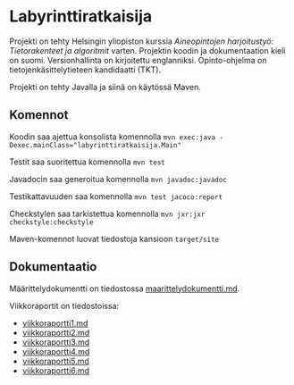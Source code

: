 # Labyrinttiratkaisija

Projekti on tehty Helsingin yliopiston kurssia _Aineopintojen harjoitustyö: Tietorakenteet ja algoritmit_ varten. Projektin koodin ja dokumentaation kieli on suomi. Versionhallinta on kirjoitettu englanniksi. Opinto-ohjelma on tietojenkäsittelytieteen kandidaatti (TKT).

Projekti on tehty Javalla ja siinä on käytössä Maven.

## Komennot

Koodin saa ajettua konsolista komennolla ```mvn exec:java -Dexec.mainClass="labyrinttiratkaisija.Main"```

Testit saa suoritettua komennolla ```mvn test```

Javadocin saa generoitua komennolla ```mvn javadoc:javadoc```

Testikattavuuden saa komennolla ```mvn test jacoco:report```

Checkstylen saa tarkistettua komennolla ```mvn jxr:jxr checkstyle:checkstyle```

Maven-komennot luovat tiedostoja kansioon ```target/site```

## Dokumentaatio 

Määrittelydokumentti on tiedostossa [maarittelydokumentti.md](https://github.com/elehtine/labyrinttiratkaisija/blob/master/dokumentaatio/maarittelydokumentti.md).

Viikkoraportit on tiedostoissa:
 - [viikkoraportti1.md](https://github.com/elehtine/labyrinttiratkaisija/blob/master/dokumentaatio/viikkoraportti1.md)
 - [viikkoraportti2.md](https://github.com/elehtine/labyrinttiratkaisija/blob/master/dokumentaatio/viikkoraportti2.md)
 - [viikkoraportti3.md](https://github.com/elehtine/labyrinttiratkaisija/blob/master/dokumentaatio/viikkoraportti3.md)
 - [viikkoraportti4.md](https://github.com/elehtine/labyrinttiratkaisija/blob/master/dokumentaatio/viikkoraportti4.md)
 - [viikkoraportti5.md](https://github.com/elehtine/labyrinttiratkaisija/blob/master/dokumentaatio/viikkoraportti5.md)
 - [viikkoraportti6.md](https://github.com/elehtine/labyrinttiratkaisija/blob/master/dokumentaatio/viikkoraportti6.md)
